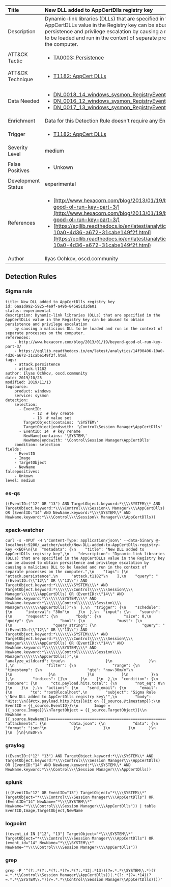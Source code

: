| Title                | New DLL added to AppCertDlls registry key                                                                                                                                                 |
|:---------------------|:------------------------------------------------------------------------------------------------------------------------------------------------------------|
| Description          | Dynamic-link libraries (DLLs) that are specified in the AppCertDLLs value in the Registry key can be abused to obtain persistence and privilege escalation by causing a malicious DLL to be loaded and run in the context of separate processes on the computer.                                                                                                                                           |
| ATT&amp;CK Tactic    |  <ul><li>[TA0003: Persistence](https://attack.mitre.org/tactics/TA0003)</li></ul>  |
| ATT&amp;CK Technique | <ul><li>[T1182: AppCert DLLs](https://attack.mitre.org/techniques/T1182)</li></ul>  |
| Data Needed          | <ul><li>[DN_0018_14_windows_sysmon_RegistryEvent](../Data_Needed/DN_0018_14_windows_sysmon_RegistryEvent.md)</li><li>[DN_0016_12_windows_sysmon_RegistryEvent](../Data_Needed/DN_0016_12_windows_sysmon_RegistryEvent.md)</li><li>[DN_0017_13_windows_sysmon_RegistryEvent](../Data_Needed/DN_0017_13_windows_sysmon_RegistryEvent.md)</li></ul>  |
| Enrichment           |  Data for this Detection Rule doesn't require any Enrichments.  |
| Trigger              | <ul><li>[T1182: AppCert DLLs](../Triggers/T1182.md)</li></ul>  |
| Severity Level       | medium |
| False Positives      | <ul><li>Unkown</li></ul>  |
| Development Status   | experimental |
| References           | <ul><li>[http://www.hexacorn.com/blog/2013/01/19/beyond-good-ol-run-key-part-3/](http://www.hexacorn.com/blog/2013/01/19/beyond-good-ol-run-key-part-3/)</li><li>[https://eqllib.readthedocs.io/en/latest/analytics/14f90406-10a0-4d36-a672-31cabe149f2f.html](https://eqllib.readthedocs.io/en/latest/analytics/14f90406-10a0-4d36-a672-31cabe149f2f.html)</li></ul>  |
| Author               | Ilyas Ochkov, oscd.community |


## Detection Rules

### Sigma rule

```
title: New DLL added to AppCertDlls registry key
id: 6aa1d992-5925-4e9f-a49b-845e51d1de01
status: experimental
description: Dynamic-link libraries (DLLs) that are specified in the AppCertDLLs value in the Registry key can be abused to obtain persistence and privilege escalation
    by causing a malicious DLL to be loaded and run in the context of separate processes on the computer.
references:
    - http://www.hexacorn.com/blog/2013/01/19/beyond-good-ol-run-key-part-3/
    - https://eqllib.readthedocs.io/en/latest/analytics/14f90406-10a0-4d36-a672-31cabe149f2f.html
tags:
    - attack.persistence
    - attack.t1182
author: Ilyas Ochkov, oscd.community
date: 2019/10/25
modified: 2019/11/13
logsource:
    product: windows
    service: sysmon
detection:
    selection:
      - EventID: 
            - 12  # key create
            - 13  # value set
        TargetObject|contains: '\SYSTEM\'
        TargetObject|endswith: '\Control\Session Manager\AppCertDlls'
      - EventID: 14  # key rename
        NewName|contains: '\SYSTEM\'
        NewName|endswith: '\Control\Session Manager\AppCertDlls'
    condition: selection
fields:
    - EventID
    - Image
    - TargetObject
    - NewName
falsepositives:
    - Unkown
level: medium

```





### es-qs
    
```
((EventID:("12" OR "13") AND TargetObject.keyword:*\\\\SYSTEM\\* AND TargetObject.keyword:*\\\\Control\\\\Session\\ Manager\\\\AppCertDlls) OR (EventID:"14" AND NewName.keyword:*\\\\SYSTEM\\* AND NewName.keyword:*\\\\Control\\\\Session\\ Manager\\\\AppCertDlls))
```


### xpack-watcher
    
```
curl -s -XPUT -H \'Content-Type: application/json\' --data-binary @- localhost:9200/_watcher/watch/New-DLL-added-to-AppCertDlls-registry-key <<EOF\n{\n  "metadata": {\n    "title": "New DLL added to AppCertDlls registry key",\n    "description": "Dynamic-link libraries (DLLs) that are specified in the AppCertDLLs value in the Registry key can be abused to obtain persistence and privilege escalation by causing a malicious DLL to be loaded and run in the context of separate processes on the computer.",\n    "tags": [\n      "attack.persistence",\n      "attack.t1182"\n    ],\n    "query": "((EventID:(\\"12\\" OR \\"13\\") AND TargetObject.keyword:*\\\\\\\\SYSTEM\\\\* AND TargetObject.keyword:*\\\\\\\\Control\\\\\\\\Session\\\\ Manager\\\\\\\\AppCertDlls) OR (EventID:\\"14\\" AND NewName.keyword:*\\\\\\\\SYSTEM\\\\* AND NewName.keyword:*\\\\\\\\Control\\\\\\\\Session\\\\ Manager\\\\\\\\AppCertDlls))"\n  },\n  "trigger": {\n    "schedule": {\n      "interval": "30m"\n    }\n  },\n  "input": {\n    "search": {\n      "request": {\n        "body": {\n          "size": 0,\n          "query": {\n            "bool": {\n              "must": [\n                {\n                  "query_string": {\n                    "query": "((EventID:(\\"12\\" OR \\"13\\") AND TargetObject.keyword:*\\\\\\\\SYSTEM\\\\* AND TargetObject.keyword:*\\\\\\\\Control\\\\\\\\Session\\\\ Manager\\\\\\\\AppCertDlls) OR (EventID:\\"14\\" AND NewName.keyword:*\\\\\\\\SYSTEM\\\\* AND NewName.keyword:*\\\\\\\\Control\\\\\\\\Session\\\\ Manager\\\\\\\\AppCertDlls))",\n                    "analyze_wildcard": true\n                  }\n                }\n              ],\n              "filter": {\n                "range": {\n                  "timestamp": {\n                    "gte": "now-30m/m"\n                  }\n                }\n              }\n            }\n          }\n        },\n        "indices": []\n      }\n    }\n  },\n  "condition": {\n    "compare": {\n      "ctx.payload.hits.total": {\n        "not_eq": 0\n      }\n    }\n  },\n  "actions": {\n    "send_email": {\n      "email": {\n        "to": "root@localhost",\n        "subject": "Sigma Rule \'New DLL added to AppCertDlls registry key\'",\n        "body": "Hits:\\n{{#ctx.payload.hits.hits}}Hit on {{_source.@timestamp}}:\\n     EventID = {{_source.EventID}}\\n       Image = {{_source.Image}}\\nTargetObject = {{_source.TargetObject}}\\n     NewName = {{_source.NewName}}================================================================================\\n{{/ctx.payload.hits.hits}}",\n        "attachments": {\n          "data.json": {\n            "data": {\n              "format": "json"\n            }\n          }\n        }\n      }\n    }\n  }\n}\nEOF\n
```


### graylog
    
```
((EventID:("12" "13") AND TargetObject.keyword:*\\\\SYSTEM\\* AND TargetObject.keyword:*\\\\Control\\\\Session Manager\\\\AppCertDlls) OR (EventID:"14" AND NewName.keyword:*\\\\SYSTEM\\* AND NewName.keyword:*\\\\Control\\\\Session Manager\\\\AppCertDlls))
```


### splunk
    
```
(((EventID="12" OR EventID="13") TargetObject="*\\\\SYSTEM\\*" TargetObject="*\\\\Control\\\\Session Manager\\\\AppCertDlls") OR (EventID="14" NewName="*\\\\SYSTEM\\*" NewName="*\\\\Control\\\\Session Manager\\\\AppCertDlls")) | table EventID,Image,TargetObject,NewName
```


### logpoint
    
```
((event_id IN ["12", "13"] TargetObject="*\\\\SYSTEM\\*" TargetObject="*\\\\Control\\\\Session Manager\\\\AppCertDlls") OR (event_id="14" NewName="*\\\\SYSTEM\\*" NewName="*\\\\Control\\\\Session Manager\\\\AppCertDlls"))
```


### grep
    
```
grep -P '^(?:.*(?:.*(?:.*(?=.*(?:.*12|.*13))(?=.*.*\\SYSTEM\\.*)(?=.*.*\\Control\\Session Manager\\AppCertDlls))|.*(?:.*(?=.*14)(?=.*.*\\SYSTEM\\.*)(?=.*.*\\Control\\Session Manager\\AppCertDlls))))'
```



